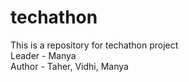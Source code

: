 # techathon
This is a repository for techathon project<br>
Leader - Manya<br>
Author - Taher, Vidhi, Manya<br>
